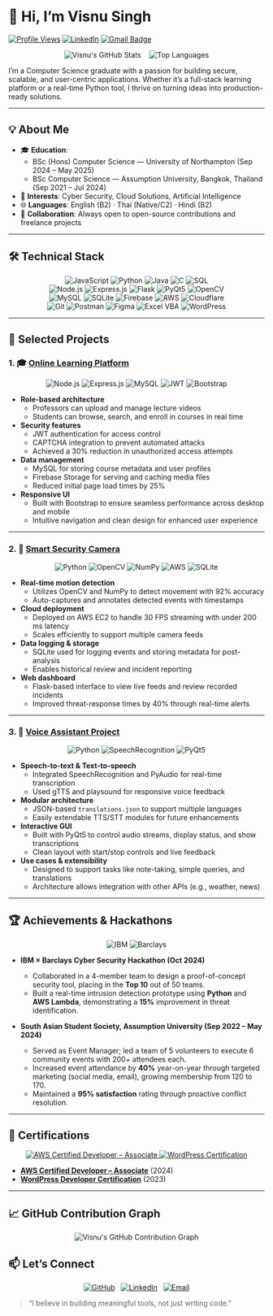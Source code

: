 # 👋 Hi, I’m Visnu Singh

[![Profile Views](https://komarev.com/ghpvc/?username=visnusingh)](https://github.com/visnusingh)
[![LinkedIn](https://img.shields.io/badge/LinkedIn-%230077B5.svg?logo=linkedin&logoColor=white)](https://www.linkedin.com/in/visnusingh370)
[![Gmail Badge](https://img.shields.io/badge/Email-%23D14836.svg?logo=gmail&logoColor=white)](mailto:visnusingh370@gmail.com)

<p align="center">
  <img src="https://github-readme-stats.vercel.app/api?username=visnusingh&show_icons=true&theme=dark" alt="Visnu's GitHub Stats" />
  &nbsp;&nbsp;
  <img src="https://github-readme-stats.vercel.app/api/top-langs/?username=visnusingh&layout=compact&theme=dark" alt="Top Languages" />
</p>

I’m a Computer Science graduate with a passion for building secure, scalable, and user-centric applications. Whether it’s a full-stack learning platform or a real-time Python tool, I thrive on turning ideas into production-ready solutions.

---

## 💡 About Me

- 🎓 **Education**:  
  - BSc (Hons) Computer Science — University of Northampton (Sep 2024 – May 2025)  
  - BSc Computer Science — Assumption University, Bangkok, Thailand (Sep 2021 – Jul 2024)  
- 🔐 **Interests**: Cyber Security, Cloud Solutions, Artificial Intelligence  
- 🌐 **Languages**: English (B2) · Thai (Native/C2) · Hindi (B2)  
- 🤝 **Collaboration**: Always open to open-source contributions and freelance projects  

---

## 🛠️ Technical Stack

<p align="center">
  <img src="https://img.shields.io/badge/JavaScript-F7DF1E?logo=javascript&logoColor=black" alt="JavaScript"/>
  <img src="https://img.shields.io/badge/Python-3776AB?logo=python&logoColor=white" alt="Python"/>
  <img src="https://img.shields.io/badge/Java-007396?logo=java&logoColor=white" alt="Java"/>
  <img src="https://img.shields.io/badge/C-00599C?logo=c&logoColor=white" alt="C"/>
  <img src="https://img.shields.io/badge/SQL-347B98?logo=MySQL&logoColor=white" alt="SQL"/>
  <br>
  <img src="https://img.shields.io/badge/Node.js-339933?logo=nodedotjs&logoColor=white" alt="Node.js"/>
  <img src="https://img.shields.io/badge/Express.js-000000?logo=express&logoColor=white" alt="Express.js"/>
  <img src="https://img.shields.io/badge/Flask-000000?logo=flask&logoColor=white" alt="Flask"/>
  <img src="https://img.shields.io/badge/PyQt5-41CD52?logo=python&logoColor=white" alt="PyQt5"/>
  <img src="https://img.shields.io/badge/OpenCV-5C3EE8?logo=opencv&logoColor=white" alt="OpenCV"/>
  <br>
  <img src="https://img.shields.io/badge/MySQL-4479A1?logo=mysql&logoColor=white" alt="MySQL"/>
  <img src="https://img.shields.io/badge/SQLite-003B57?logo=sqlite&logoColor=white" alt="SQLite"/>
  <img src="https://img.shields.io/badge/Firebase-FFCA28?logo=firebase&logoColor=black" alt="Firebase"/>
  <img src="https://img.shields.io/badge/AWS-232F3E?logo=amazonaws&logoColor=white" alt="AWS"/>
  <img src="https://img.shields.io/badge/Cloudflare-F38020?logo=cloudflare&logoColor=white" alt="Cloudflare"/>
  <br>
  <img src="https://img.shields.io/badge/Git-F05032?logo=git&logoColor=white" alt="Git"/>
  <img src="https://img.shields.io/badge/Postman-FF6C37?logo=postman&logoColor=white" alt="Postman"/>
  <img src="https://img.shields.io/badge/Figma-F24E1E?logo=figma&logoColor=white" alt="Figma"/>
  <img src="https://img.shields.io/badge/VBA-0078D7?logo=microsoft-excel&logoColor=white" alt="Excel VBA"/>
  <img src="https://img.shields.io/badge/WordPress-21759B?logo=wordpress&logoColor=white" alt="WordPress"/>
</p>

---

## 💼 Selected Projects

### 1. 🎓 [Online Learning Platform](https://github.com/visnusingh/Online-Learning-Platform)

<p align="center">
  <img src="https://img.shields.io/badge/Node.js-339933?logo=nodedotjs&logoColor=white" alt="Node.js"/>
  <img src="https://img.shields.io/badge/Express.js-000000?logo=express&logoColor=white" alt="Express.js"/>
  <img src="https://img.shields.io/badge/MySQL-4479A1?logo=mysql&logoColor=white" alt="MySQL"/>
  <img src="https://img.shields.io/badge/JWT-000000?logo=json-web-tokens&logoColor=white" alt="JWT"/>
  <img src="https://img.shields.io/badge/Bootstrap-563D7C?logo=bootstrap&logoColor=white" alt="Bootstrap"/>
</p>

- **Role-based architecture**  
  - Professors can upload and manage lecture videos  
  - Students can browse, search, and enroll in courses in real time  
- **Security features**  
  - JWT authentication for access control  
  - CAPTCHA integration to prevent automated attacks  
  - Achieved a 30% reduction in unauthorized access attempts  
- **Data management**  
  - MySQL for storing course metadata and user profiles  
  - Firebase Storage for serving and caching media files  
  - Reduced initial page load times by 25%  
- **Responsive UI**  
  - Built with Bootstrap to ensure seamless performance across desktop and mobile  
  - Intuitive navigation and clean design for enhanced user experience  

---

### 2. 🔐 [Smart Security Camera](https://github.com/visnusingh/Smart-Security-Camera)

<p align="center">
  <img src="https://img.shields.io/badge/Python-3776AB?logo=python&logoColor=white" alt="Python"/>
  <img src="https://img.shields.io/badge/OpenCV-5C3EE8?logo=opencv&logoColor=white" alt="OpenCV"/>
  <img src="https://img.shields.io/badge/NumPy-013243?logo=numpy&logoColor=white" alt="NumPy"/>
  <img src="https://img.shields.io/badge/AWS-232F3E?logo=amazonaws&logoColor=white" alt="AWS"/>
  <img src="https://img.shields.io/badge/SQLite-003B57?logo=sqlite&logoColor=white" alt="SQLite"/>
</p>

- **Real-time motion detection**  
  - Utilizes OpenCV and NumPy to detect movement with 92% accuracy  
  - Auto-captures and annotates detected events with timestamps  
- **Cloud deployment**  
  - Deployed on AWS EC2 to handle 30 FPS streaming with under 200 ms latency  
  - Scales efficiently to support multiple camera feeds  
- **Data logging & storage**  
  - SQLite used for logging events and storing metadata for post-analysis  
  - Enables historical review and incident reporting  
- **Web dashboard**  
  - Flask-based interface to view live feeds and review recorded incidents  
  - Improved threat-response times by 40% through real-time alerts  

---

### 3. 🧠 [Voice Assistant Project](https://github.com/visnusingh/Voice-Recognition-)

<p align="center">
  <img src="https://img.shields.io/badge/Python-3776AB?logo=python&logoColor=white" alt="Python"/>
  <img src="https://img.shields.io/badge/SpeechRecognition-000000?logo=python&logoColor=white" alt="SpeechRecognition"/>
  <img src="https://img.shields.io/badge/PyQt5-41CD52?logo=python&logoColor=white" alt="PyQt5"/>
</p>

- **Speech-to-text & Text-to-speech**  
  - Integrated SpeechRecognition and PyAudio for real-time transcription  
  - Used gTTS and playsound for responsive voice feedback  
- **Modular architecture**  
  - JSON-based `translations.json` to support multiple languages  
  - Easily extendable TTS/STT modules for future enhancements  
- **Interactive GUI**  
  - Built with PyQt5 to control audio streams, display status, and show transcriptions  
  - Clean layout with start/stop controls and live feedback  
- **Use cases & extensibility**  
  - Designed to support tasks like note-taking, simple queries, and translations  
  - Architecture allows integration with other APIs (e.g., weather, news)  

---


## 🏆 Achievements & Hackathons

<p align="center">
  <img src="https://img.shields.io/badge/IBM-blue?logo=ibm&logoColor=white" alt="IBM"/>
  <img src="https://img.shields.io/badge/Barclays-003087?logo=barclays&logoColor=white" alt="Barclays"/>
</p>

- **IBM × Barclays Cyber Security Hackathon (Oct 2024)**  
  - Collaborated in a 4-member team to design a proof-of-concept security tool, placing in the **Top 10** out of 50 teams.  
  - Built a real-time intrusion detection prototype using **Python** and **AWS Lambda**, demonstrating a **15%** improvement in threat identification.  

- **South Asian Student Society, Assumption University (Sep 2022 – May 2024)**  
  - Served as Event Manager; led a team of 5 volunteers to execute 6 community events with 200+ attendees each.  
  - Increased event attendance by **40%** year-on-year through targeted marketing (social media, email), growing membership from 120 to 170.  
  - Maintained a **95% satisfaction** rating through proactive conflict resolution.  

---

## 🥇 Certifications

<p align="center">
  <a href="https://www.credly.com/badges/66a67ad5-75c8-4ea5-a4c8-fcbbd377084d/linked_in_profile" target="_blank">
    <img src="https://img.shields.io/badge/AWS%20Certified%20Developer%20–%20Associate-FF9900?logo=amazonaws&logoColor=white" alt="AWS Certified Developer – Associate"/>
  </a>
  <a href="https://www.coursera.org/account/accomplishments/verify/8SLOAMYWX9NU" target="_blank">
    <img src="https://img.shields.io/badge/WordPress%20Developer%20Certification-21759B?logo=wordpress&logoColor=white" alt="WordPress Certification"/>
  </a>
</p>

- **[AWS Certified Developer – Associate](https://www.credly.com/badges/66a67ad5-75c8-4ea5-a4c8-fcbbd377084d/linked_in_profile)** (2024)  
- **[WordPress Developer Certification](https://www.coursera.org/account/accomplishments/verify/8SLOAMYWX9NU)** (2023)  


---
## 📈 GitHub Contribution Graph

<p align="center">
  <img
  src="https://activity-graph.herokuapp.com/graph?username=visnusingh&theme=react-dark"
  alt="Visnu's GitHub Contribution Graph"
/>
</p>


## 📫 Let’s Connect

<p align="center">
  <a href="https://github.com/visnusingh"><img src="https://img.shields.io/badge/GitHub-%2312100E.svg?logo=github&logoColor=white" alt="GitHub"/></a>
  &nbsp;
  <a href="https://www.linkedin.com/in/visnusingh370"><img src="https://img.shields.io/badge/LinkedIn-%230077B5.svg?logo=linkedin&logoColor=white" alt="LinkedIn"/></a>
  &nbsp;
  <a href="mailto:visnusingh370@gmail.com"><img src="https://img.shields.io/badge/Email-%23D14836.svg?logo=gmail&logoColor=white" alt="Email"/></a>
</p>

> “I believe in building meaningful tools, not just writing code.”
